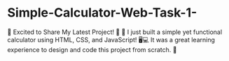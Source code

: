 # Simple-Calculator-Web-Task-1-
🚀 Excited to Share My Latest Project! 🚀  🔢 I just built a simple yet functional calculator using HTML, CSS, and JavaScript! 🖥️💻 It was a great learning experience to design and code this project from scratch. 🔧
